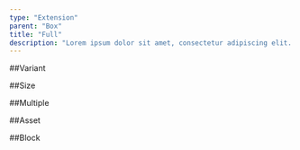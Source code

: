 ```yaml
---
type: "Extension"
parent: "Box"
title: "Full"
description: "Lorem ipsum dolor sit amet, consectetur adipiscing elit. Nunc tempus laoreet leo sit amet iaculis."
---
```


##Variant

<demo>
  <demovanilla src="inline/extension/box/full-variant">
  </demovanilla>
</demo>

##Size

<demo>
  <demovanilla src="inline/extension/box/full-size">
  </demovanilla>
</demo>

##Multiple

<demo>
  <demovanilla src="inline/extension/box/full-multiple">
  </demovanilla>
</demo>

##Asset

<demo>
  <demovanilla src="inline/extension/box/full-asset">
  </demovanilla>
</demo>

##Block

<demo>
  <demovanilla src="inline/extension/box/full-block">
  </demovanilla>
</demo>
